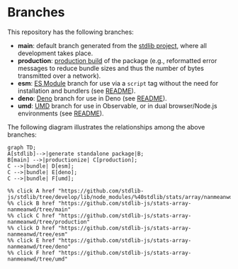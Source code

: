 <!--

@license Apache-2.0

Copyright (c) 2022 The Stdlib Authors.

Licensed under the Apache License, Version 2.0 (the "License");
you may not use this file except in compliance with the License.
You may obtain a copy of the License at

    http://www.apache.org/licenses/LICENSE-2.0

Unless required by applicable law or agreed to in writing, software
distributed under the License is distributed on an "AS IS" BASIS,
WITHOUT WARRANTIES OR CONDITIONS OF ANY KIND, either express or implied.
See the License for the specific language governing permissions and
limitations under the License.

-->

# Branches

This repository has the following branches:

-   **main**: default branch generated from the [stdlib project][stdlib-url], where all development takes place.
-   **production**: [production build][production-url] of the package (e.g., reformatted error messages to reduce bundle sizes and thus the number of bytes transmitted over a network).
-   **esm**: [ES Module][esm-url] branch for use via a `script` tag without the need for installation and bundlers (see [README][esm-readme]).
-   **deno**: [Deno][deno-url] branch for use in Deno (see [README][deno-readme]).
-   **umd**: [UMD][umd-url] branch for use in Observable, or in dual browser/Node.js environments (see [README][umd-readme]).

The following diagram illustrates the relationships among the above branches:

```mermaid
graph TD;
A[stdlib]-->|generate standalone package|B;
B[main] -->|productionize| C[production];
C -->|bundle| D[esm];
C -->|bundle| E[deno];
C -->|bundle| F[umd];

%% click A href "https://github.com/stdlib-js/stdlib/tree/develop/lib/node_modules/%40stdlib/stats/array/nanmeanwd"
%% click B href "https://github.com/stdlib-js/stats-array-nanmeanwd/tree/main"
%% click C href "https://github.com/stdlib-js/stats-array-nanmeanwd/tree/production"
%% click D href "https://github.com/stdlib-js/stats-array-nanmeanwd/tree/esm"
%% click E href "https://github.com/stdlib-js/stats-array-nanmeanwd/tree/deno"
%% click F href "https://github.com/stdlib-js/stats-array-nanmeanwd/tree/umd"
```

[stdlib-url]: https://github.com/stdlib-js/stdlib/tree/develop/lib/node_modules/%40stdlib/stats/array/nanmeanwd
[production-url]: https://github.com/stdlib-js/stats-array-nanmeanwd/tree/production
[deno-url]: https://github.com/stdlib-js/stats-array-nanmeanwd/tree/deno
[deno-readme]: https://github.com/stdlib-js/stats-array-nanmeanwd/blob/deno/README.md
[umd-url]: https://github.com/stdlib-js/stats-array-nanmeanwd/tree/umd
[umd-readme]: https://github.com/stdlib-js/stats-array-nanmeanwd/blob/umd/README.md
[esm-url]: https://github.com/stdlib-js/stats-array-nanmeanwd/tree/esm
[esm-readme]: https://github.com/stdlib-js/stats-array-nanmeanwd/blob/esm/README.md